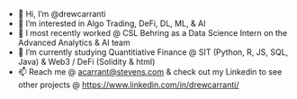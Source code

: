 - 👋 Hi, I’m @drewcarranti
- 👀 I’m interested in Algo Trading, DeFi, DL, ML, & AI
- 💼 I most recently worked @ CSL Behring as a Data Science Intern on the Advanced Analytics & AI team
- 🌱 I’m currently studying Quantitiative Finance @ SIT (Python, R, JS, SQL, Java) & Web3 / DeFi (Solidity & html)
- 📫 Reach me @ acarrant@stevens.com & check out my Linkedin to see other projects @ https://www.linkedin.com/in/drewcarranti/

<!---
drewcarranti/drewcarranti is a ✨ special ✨ repository because its `README.md` (this file) appears on your GitHub profile.
You can click the Preview link to take a look at your changes.
--->

